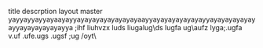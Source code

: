 title	descrption	layout
master
yayyayyayyayaayayyayayayayayayayayaayyayayayayayayayyayayayayayayayyayayayayayayya ;ihf liuhvzx luds liugalug\ds lugfa ug\aufz lyga;.ugfa v.uf .ufe.ugs .ugsf ;ug /oyt\
